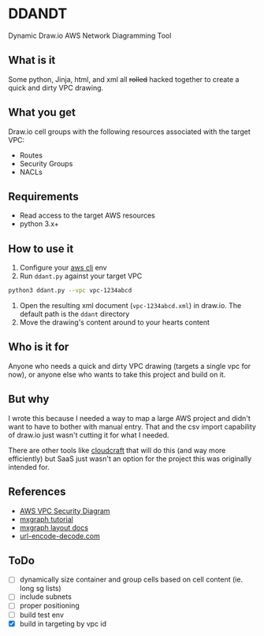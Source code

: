 # DDANDT

Dynamic Draw.io AWS Network Diagramming Tool

## What is it

Some python, Jinja, html, and xml all ~~rolled~~ hacked together to create a quick and dirty VPC drawing.

## What you get

Draw.io cell groups with the following resources associated with the target VPC:

- Routes
- Security Groups
- NACLs

## Requirements

- Read access to the target AWS resources
- python 3.x+

## How to use it

1. Configure your [aws cli](https://docs.aws.amazon.com/cli/latest/userguide/cli-chap-configure.html#cli-quick-configuration) env
2. Run `ddant.py` against your target VPC

```bash
python3 ddant.py --vpc vpc-1234abcd
```

1. Open the resulting xml document (`vpc-1234abcd.xml`) in draw.io. The default path is the `ddant` directory
2. Move the drawing's content around to your hearts content

## Who is it for

Anyone who needs a quick and dirty VPC drawing (targets a single vpc for now), or anyone else who wants to take this project and build on it.

## But why

I wrote this because I needed a way to map a large AWS project and didn't want to have to bother with manual entry. That and the csv import capability of draw.io just wasn't cutting it for what I needed.

There are other tools like [cloudcraft](https://cloudcraft.co/) that will do this (and way more efficiently) but SaaS just wasn't an option for the project this was originally intended for.

## References

- [AWS VPC Security Diagram](https://docs.aws.amazon.com/vpc/latest/userguide/images/security-diagram.png)
- [mxgraph tutorial](https://jgraph.github.io/mxgraph/docs/tutorial.html)
- [mxgraph layout docs](https://jgraph.github.io/mxgraph/docs/js-api/files/layout/mxStackLayout-js.html)
- [url-encode-decode.com](https://www.url-encode-decode.com/)

## ToDo

- [ ] dynamically size container and group cells based on cell content (ie. long sg lists)
- [ ] include subnets
- [ ] proper positioning
- [ ] build test env
- [x] build in targeting by vpc id
